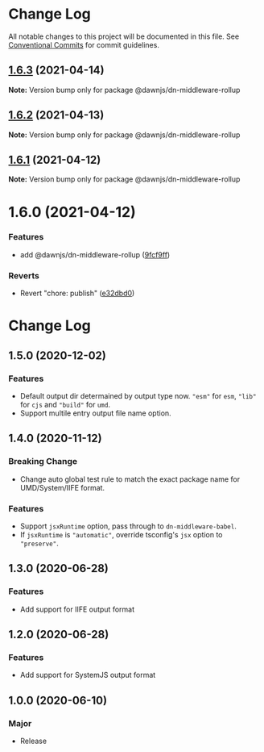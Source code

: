 # Change Log

All notable changes to this project will be documented in this file.
See [Conventional Commits](https://conventionalcommits.org) for commit guidelines.

## [1.6.3](https://github.com/alibaba/dawn/compare/@dawnjs/dn-middleware-rollup@1.6.2...@dawnjs/dn-middleware-rollup@1.6.3) (2021-04-14)

**Note:** Version bump only for package @dawnjs/dn-middleware-rollup





## [1.6.2](https://github.com/alibaba/dawn/compare/@dawnjs/dn-middleware-rollup@1.6.1...@dawnjs/dn-middleware-rollup@1.6.2) (2021-04-13)

**Note:** Version bump only for package @dawnjs/dn-middleware-rollup





## [1.6.1](https://github.com/alibaba/dawn/compare/@dawnjs/dn-middleware-rollup@1.6.0...@dawnjs/dn-middleware-rollup@1.6.1) (2021-04-12)

**Note:** Version bump only for package @dawnjs/dn-middleware-rollup





# 1.6.0 (2021-04-12)


### Features

* add @dawnjs/dn-middleware-rollup ([9fcf9ff](https://github.com/alibaba/dawn/commit/9fcf9ffa269a8c1fe5c8744ab92e693f30fd98f2))


### Reverts

* Revert "chore: publish" ([e32dbd0](https://github.com/alibaba/dawn/commit/e32dbd0d9aa3f3b76e6e707504840c1b7e8c0705))





# Change Log

## 1.5.0 (2020-12-02)

### Features

- Default output dir determained by output type now. `"esm"` for `esm`, `"lib"` for `cjs` and `"build"` for `umd`.
- Support multile entry output file name option.

## 1.4.0 (2020-11-12)

### Breaking Change

- Change auto global test rule to match the exact package name for UMD/System/IIFE format.

### Features

- Support `jsxRuntime` option, pass through to `dn-middleware-babel`.
- If `jsxRuntime` is `"automatic"`, override tsconfig's `jsx` option to `"preserve"`.

## 1.3.0 (2020-06-28)

### Features

- Add support for IIFE output format

## 1.2.0 (2020-06-28)

### Features

- Add support for SystemJS output format

## 1.0.0 (2020-06-10)

### Major

- Release
